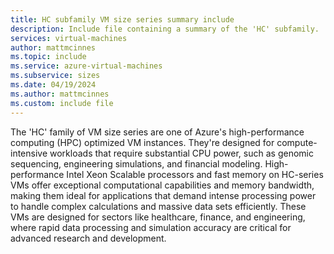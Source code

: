 ```yaml
---
title: HC subfamily VM size series summary include
description: Include file containing a summary of the 'HC' subfamily.
services: virtual-machines
author: mattmcinnes
ms.topic: include
ms.service: azure-virtual-machines
ms.subservice: sizes
ms.date: 04/19/2024
ms.author: mattmcinnes
ms.custom: include file
---
```

The 'HC' family of VM size series are one of Azure's high-performance computing (HPC) optimized VM instances. They're designed for compute-intensive workloads that require substantial CPU power, such as genomic sequencing, engineering simulations, and financial modeling. High-performance Intel Xeon Scalable processors and fast memory on HC-series VMs offer exceptional computational capabilities and memory bandwidth, making them ideal for applications that demand intense processing power to handle complex calculations and massive data sets efficiently. These VMs are designed for sectors like healthcare, finance, and engineering, where rapid data processing and simulation accuracy are critical for advanced research and development.